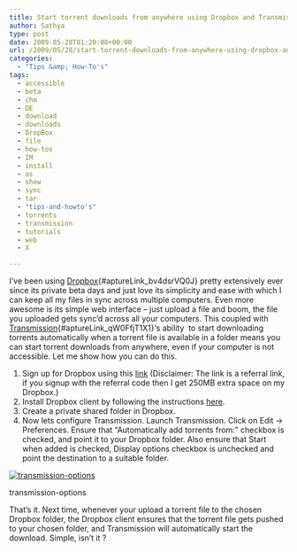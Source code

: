 ```yaml
---
title: Start torrent downloads from anywhere using Dropbox and Transmission
author: Sathya
type: post
date: 2009-05-28T01:20:08+00:00
url: /2009/05/28/start-torrent-downloads-from-anywhere-using-dropbox-and-transmission/
categories:
  - "Tips &amp; How-To's"
tags:
  - accessible
  - beta
  - chm
  - DE
  - download
  - downloads
  - DropBox
  - file
  - how-tos
  - IM
  - install
  - os
  - show
  - sync
  - tar
  - "tips-and-howto's"
  - torrents
  - transmission
  - tutorials
  - web
  - X

---
```

I&#8217;ve been using [Dropbox][1]{#aptureLink_bv4dsrVQ0J} pretty extensively ever since its private beta days and just love its simplicity and ease with which I can keep all my files in sync across multiple computers. Even more awesome is its simple web interface &#8211; just upload a file and boom, the file you uploaded gets sync&#8217;d across all your computers. This coupled with [Transmission][2]{#aptureLink_qW0FfjT1X1}&#8216;s ability  to start downloading torrents automatically when a torrent file is available in a folder means you can start torrent downloads from anywhere, even if your computer is not accessible. Let me show how you can do this.

<!--more-->

  1. Sign up for Dropbox using this [link][3] (Disclaimer: The link is a referral link, if you signup with the referral code then I get 250MB extra space on my Dropbox.)
  2. Install Dropbox client by following the instructions [here][4].
  3. Create a private shared folder in Dropbox.
  4. Now lets configure Transmission. Launch Transmission. Click on Edit -> Preferences. Ensure that &#8220;Automatically add torrents from:&#8221; checkbox is checked, and point it to your Dropbox folder. Also ensure that Start when added is checked, Display options checkbox is unchecked and point the destination to a suitable folder.<figure id="attachment_740" aria-describedby="caption-attachment-740" style="width: 300px" class="wp-caption aligncenter">

[<img class="size-medium wp-image-740" title="transmission-options" src="http://sathyasays.com/wp-content/uploads/2009/05/transmission-300x187.png" alt="transmission-options"   srcset="https://sathyasays.com/wp-content/uploads/2009/05/transmission-300x187.png 300w, https://sathyasays.com/wp-content/uploads/2009/05/transmission-1024x640.png 1024w, https://sathyasays.com/wp-content/uploads/2009/05/transmission.png 1280w" sizes="(max-width: 300px) 100vw, 300px" />][5]<figcaption id="caption-attachment-740" class="wp-caption-text">transmission-options</figcaption></figure> 

That&#8217;s it. Next time, whenever your upload a torrent file to the chosen Dropbox folder, the Dropbox client ensures that the torrent file gets pushed to your chosen folder, and Transmission will automatically start the download. Simple, isn&#8217;t it ?

 [1]: http://en.wikipedia.org/wiki/Dropbox%20%28storage%20provider%29
 [2]: http://en.wikipedia.org/wiki/Transmission%20%28BitTorrent%20client%29
 [3]: https://www.getdropbox.com/referrals/NTMzNTM5
 [4]: https://www.getdropbox.com/install
 [5]: http://sathyasays.com/wp-content/uploads/2009/05/transmission.png
